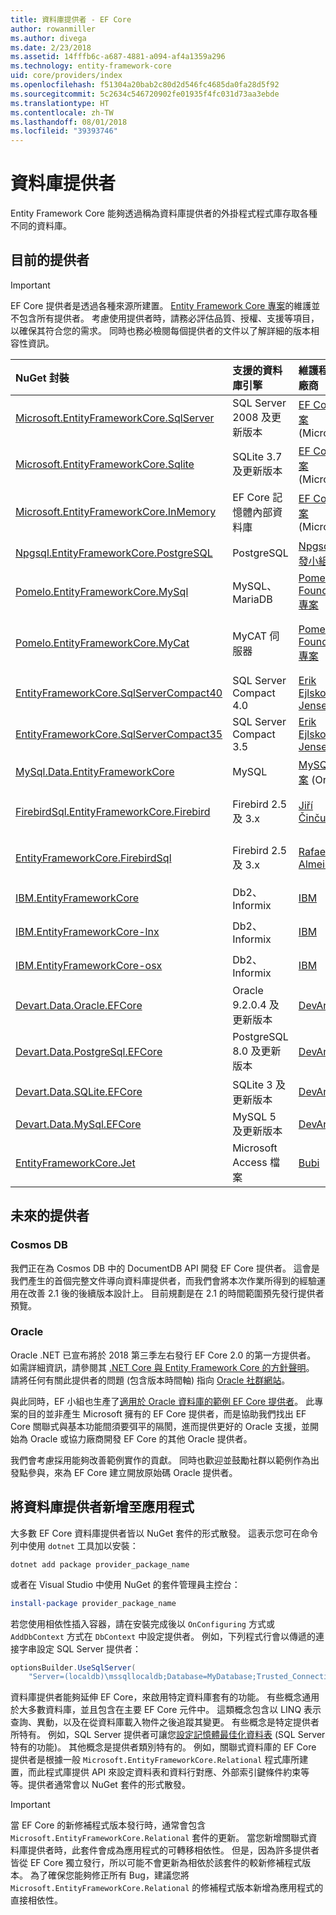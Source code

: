 ```yaml
---
title: 資料庫提供者 - EF Core
author: rowanmiller
ms.author: divega
ms.date: 2/23/2018
ms.assetid: 14fffb6c-a687-4881-a094-af4a1359a296
ms.technology: entity-framework-core
uid: core/providers/index
ms.openlocfilehash: f51304a20bab2c80d2d546fc4685da0fa28d5f92
ms.sourcegitcommit: 5c2634c546720902fe01935f4fc031d73aa3ebde
ms.translationtype: HT
ms.contentlocale: zh-TW
ms.lasthandoff: 08/01/2018
ms.locfileid: "39393746"
---
```

# <a name="database-providers"></a>資料庫提供者

Entity Framework Core 能夠透過稱為資料庫提供者的外掛程式程式庫存取各種不同的資料庫。

## <a name="current-providers"></a>目前的提供者
> [!IMPORTANT]  
> EF Core 提供者是透過各種來源所建置。 [Entity Framework Core 專案](https://github.com/aspnet/EntityFrameworkCore)的維護並不包含所有提供者。 考慮使用提供者時，請務必評估品質、授權、支援等項目，以確保其符合您的需求。 同時也務必檢閱每個提供者的文件以了解詳細的版本相容性資訊。

| NuGet 封裝                                                                                                        | 支援的資料庫引擎 | 維護程式/廠商                                                           | 注意/需求           | 實用連結                                                                                                                                                                                       |
|:---------------------------------------------------------------------------------------------------------------------|:---------------------------|:------------------------------------------------------------------------------|:-------------------------------|:---------------------------------------------------------------------------------------------------------------------------------------------------------------------------------------------------|
| [Microsoft.EntityFrameworkCore.SqlServer](https://www.nuget.org/packages/Microsoft.EntityFrameworkCore.SqlServer)    | SQL Server 2008 及更新版本    | [EF Core 專案](https://github.com/aspnet/EntityFrameworkCore/) (Microsoft) |                                | [docs](xref:core/providers/sql-server/index)                                                                                                                                                       |
| [Microsoft.EntityFrameworkCore.Sqlite](https://www.nuget.org/packages/Microsoft.EntityFrameworkCore.Sqlite)          | SQLite 3.7 及更新版本         | [EF Core 專案](https://github.com/aspnet/EntityFrameworkCore/) (Microsoft) |                                | [docs](xref:core/providers/sqlite/index)                                                                                                                                                           |
| [Microsoft.EntityFrameworkCore.InMemory](https://www.nuget.org/packages/Microsoft.EntityFrameworkCore.InMemory)      | EF Core 記憶體內部資料庫 | [EF Core 專案](https://github.com/aspnet/EntityFrameworkCore/) (Microsoft) | 僅供測試               | [docs](xref:core/providers/in-memory/index)                                                                                                                                                        |
| [Npgsql.EntityFrameworkCore.PostgreSQL](https://www.nuget.org/packages/Npgsql.EntityFrameworkCore.PostgreSQL)        | PostgreSQL                 | [Npgsql 開發小組](https://github.com/npgsql)                          |                                | [docs](http://www.npgsql.org/efcore/index.html)                                                                                                                                                    |
| [Pomelo.EntityFrameworkCore.MySql](https://www.nuget.org/packages/Pomelo.EntityFrameworkCore.MySql)                  | MySQL、MariaDB             | [Pomelo Foundation 專案](https://github.com/PomeloFoundation)              |                                | [讀我檔案](https://github.com/PomeloFoundation/Pomelo.EntityFrameworkCore.MySql/blob/master/README.md)                                                                                               |
| [Pomelo.EntityFrameworkCore.MyCat](https://www.nuget.org/packages/Pomelo.EntityFrameworkCore.MyCat)                  | MyCAT 伺服器               | [Pomelo Foundation 專案](https://github.com/PomeloFoundation)              | 發行前版本，最高 EF Core 1.1 | [讀我檔案](https://github.com/PomeloFoundation/Pomelo.EntityFrameworkCore.MyCat/blob/master/README.md)                                                                                               |
| [EntityFrameworkCore.SqlServerCompact40](https://www.nuget.org/packages/EntityFrameworkCore.SqlServerCompact40)      | SQL Server Compact 4.0     | [Erik Ejlskov Jensen](https://github.com/ErikEJ/)                             | .NET Framework                 | [wiki](https://github.com/ErikEJ/EntityFramework.SqlServerCompact/wiki/Using-EF-Core-with-SQL-Server-Compact-in-Traditional-.NET-Applications)                                                     |
| [EntityFrameworkCore.SqlServerCompact35](https://www.nuget.org/packages/EntityFrameworkCore.SqlServerCompact35)      | SQL Server Compact 3.5     | [Erik Ejlskov Jensen](https://github.com/ErikEJ/)                             | .NET Framework                 | [wiki](https://github.com/ErikEJ/EntityFramework.SqlServerCompact/wiki/Using-EF-Core-with-SQL-Server-Compact-in-Traditional-.NET-Applications)                                                     |
| [MySql.Data.EntityFrameworkCore](https://www.nuget.org/packages/MySql.Data.EntityFrameworkCore)                      | MySQL                      | [MySQL 專案](http://dev.mysql.com) (Oracle)                                | 發行前版本                    | [docs](https://dev.mysql.com/doc/connector-net/en/)                                                                                                                                                |
| [FirebirdSql.EntityFrameworkCore.Firebird](https://www.nuget.org/packages/FirebirdSql.EntityFrameworkCore.Firebird/) | Firebird 2.5 及 3.x       | [Jiří Činčura](https://github.com/cincuranet)                                 | EF Core 2.0 及更新版本            | [docs](https://github.com/cincuranet/FirebirdSql.Data.FirebirdClient/blob/master/Provider/docs/entity-framework-core.md)                                                                           |
| [EntityFrameworkCore.FirebirdSql](https://www.nuget.org/packages/EntityFrameworkCore.FirebirdSql/)                   | Firebird 2.5 及 3.x       | [Rafael Almeida](https://github.com/ralmsdeveloper)                           | EF Core 2.0 及更新版本            | [wiki](https://github.com/ralmsdeveloper/EntityFrameworkCore.FirebirdSQL/wiki)                                                                                                                     |
| [IBM.EntityFrameworkCore](https://www.nuget.org/packages/IBM.EntityFrameworkCore)                                    | Db2、Informix              | [IBM](https://ibm.com)                                                        | Windows 版本                | [部落格](https://www.ibm.com/developerworks/community/blogs/96960515-2ea1-4391-8170-b0515d08e4da/entry/Creating_Entity_Data_Model_using_IBM_Data_Server_providers_for_Entity_Framework_Core?lang=en) |
| [IBM.EntityFrameworkCore-lnx](https://www.nuget.org/packages/IBM.EntityFrameworkCore-lnx)                            | Db2、Informix              | [IBM](https://ibm.com)                                                        | Linux 版本                  | [部落格](https://www.ibm.com/developerworks/community/blogs/96960515-2ea1-4391-8170-b0515d08e4da/entry/Creating_Entity_Data_Model_using_IBM_Data_Server_providers_for_Entity_Framework_Core?lang=en) |
| [IBM.EntityFrameworkCore-osx](https://www.nuget.org/packages/IBM.EntityFrameworkCore-osx)                            | Db2、Informix              | [IBM](https://ibm.com)                                                        | macOS 版本                  | [部落格](https://www.ibm.com/developerworks/community/blogs/96960515-2ea1-4391-8170-b0515d08e4da/entry/Creating_Entity_Data_Model_using_IBM_Data_Server_providers_for_Entity_Framework_Core?lang=en) |
| [Devart.Data.Oracle.EFCore](https://www.nuget.org/packages/Devart.Data.Oracle.EFCore/)                               | Oracle 9.2.0.4 及更新版本     | [DevArt](https://www.devart.com/)                                             | 已支付                           | [docs](https://www.devart.com/dotconnect/oracle/docs/)                                                                                                                                             |
| [Devart.Data.PostgreSql.EFCore](https://www.nuget.org/packages/Devart.Data.PostgreSql.EFCore/)                       | PostgreSQL 8.0 及更新版本     | [DevArt](https://www.devart.com/)                                             | 已支付                           | [docs](https://www.devart.com/dotconnect/postgresql/docs/)                                                                                                                                         |
| [Devart.Data.SQLite.EFCore](https://www.nuget.org/packages/Devart.Data.SQLite.EFCore/)                               | SQLite 3 及更新版本           | [DevArt](https://www.devart.com/)                                             | 已支付                           | [docs](https://www.devart.com/dotconnect/sqlite/docs/)                                                                                                                                             |
| [Devart.Data.MySql.EFCore](https://www.nuget.org/packages/Devart.Data.MySql.EFCore/)                                 | MySQL 5 及更新版本            | [DevArt](https://www.devart.com/)                                             | 已支付                           | [docs](https://www.devart.com/dotconnect/mysql/docs/)                                                                                                                                              |
| [EntityFrameworkCore.Jet](https://www.nuget.org/packages/EntityFrameworkCore.Jet/)                                   | Microsoft Access 檔案     | [Bubi](https://github.com/bubibubi)                                           | EF Core 2.0、.NET Framework    | [讀我檔案](https://github.com/bubibubi/EntityFrameworkCore.Jet/blob/master/docs/README.md)                                                                                                           |

## <a name="future-providers"></a>未來的提供者

### <a name="cosmos-db"></a>Cosmos DB

我們正在為 Cosmos DB 中的 DocumentDB API 開發 EF Core 提供者。 這會是我們產生的首個完整文件導向資料庫提供者，而我們會將本次作業所得到的經驗運用在改善 2.1 後的後續版本設計上。 目前規劃是在 2.1 的時間範圍預先發行提供者預覽。

### <a name="oracle"></a>Oracle
Oracle .NET 已宣布將於 2018 第三季左右發行 EF Core 2.0 的第一方提供者。 如需詳細資訊，請參閱其 [.NET Core 與 Entity Framework Core 的方針聲明](http://www.oracle.com/technetwork/topics/dotnet/tech-info/odpnet-dotnet-ef-core-sod-4395108.pdf)。
請將任何有關此提供者的問題 (包含版本時間軸) 指向 [Oracle 社群網站](https://community.oracle.com/)。

與此同時，EF 小組也生產了[適用於 Oracle 資料庫的範例 EF Core 提供者](https://github.com/aspnet/EntityFrameworkCore/tree/master/samples/OracleProvider)。 此專案的目的並非產生 Microsoft 擁有的 EF Core 提供者，而是協助我們找出 EF Core 關聯式與基本功能間須要弭平的隔閡，進而提供更好的 Oracle 支援，並開始為 Oracle 或協力廠商開發 EF Core 的其他 Oracle 提供者。

我們會考慮採用能夠改善範例實作的貢獻。 同時也歡迎並鼓勵社群以範例作為出發點參與，來為 EF Core 建立開放原始碼 Oracle 提供者。

## <a name="adding-a-database-provider-to-your-application"></a>將資料庫提供者新增至應用程式

大多數 EF Core 資料庫提供者皆以 NuGet 套件的形式散發。 這表示您可在命令列中使用 `dotnet` 工具加以安裝：

``` console
dotnet add package provider_package_name
```

或者在 Visual Studio 中使用 NuGet 的套件管理員主控台：

``` powershell
install-package provider_package_name
```

若您使用相依性插入容器，請在安裝完成後以 `OnConfiguring` 方式或 `AddDbContext` 方式在 `DbContext` 中設定提供者。 例如，下列程式行會以傳遞的連接字串設定 SQL Server 提供者：

``` csharp
optionsBuilder.UseSqlServer(
    "Server=(localdb)\mssqllocaldb;Database=MyDatabase;Trusted_Connection=True;");
```  

資料庫提供者能夠延伸 EF Core，來啟用特定資料庫套有的功能。 有些概念通用於大多數資料庫，並且包含在主要 EF Core 元件中。 這類概念包含以 LINQ 表示查詢、異動，以及在從資料庫載入物件之後追蹤其變更。 有些概念是特定提供者所特有。 例如，SQL Server 提供者可讓您[設定記憶體最佳化資料表](xref:core/providers/sql-server/memory-optimized-tables) (SQL Server 特有的功能)。 其他概念是提供者類別特有的。 例如，關聯式資料庫的 EF Core 提供者是根據一般 `Microsoft.EntityFrameworkCore.Relational` 程式庫所建置，而此程式庫提供 API 來設定資料表和資料行對應、外部索引鍵條件約束等等。提供者通常會以 NuGet 套件的形式散發。

> [!IMPORTANT]  
> 當 EF Core 的新修補程式版本發行時，通常會包含 `Microsoft.EntityFrameworkCore.Relational` 套件的更新。 當您新增關聯式資料庫提供者時，此套件會成為應用程式的可轉移相依性。 但是，因為許多提供者皆從 EF Core 獨立發行，所以可能不會更新為相依於該套件的較新修補程式版本。 為了確保您能夠修正所有 Bug，建議您將 `Microsoft.EntityFrameworkCore.Relational` 的修補程式版本新增為應用程式的直接相依性。
